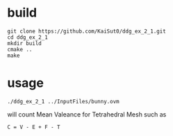 # build

```
git clone https://github.com/KaiSut0/ddg_ex_2_1.git
cd ddg_ex_2_1
mkdir build
cmake ..
make
```


# usage

```
./ddg_ex_2_1 ../InputFiles/bunny.ovm
```

will count Mean Valeance for Tetrahedral Mesh such as
```
C = V - E + F - T
```

